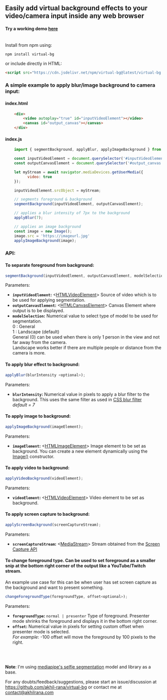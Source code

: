 ## Easily add virtual background effects to your video/camera input inside any web browser<br/>
#### Try a working demo [here](http://demo.virtualbg.akhilrana.com/)<br/><br/>

Install from npm using:

    npm install virtual-bg

or include directly in HTML:
```html
<script src="https://cdn.jsdelivr.net/npm/virtual-bg@latest/virtual-bg.min.js"></script>
```
### A simple example to apply blur/image background to camera input:<br/>
#### index.html
```html
    <div>
        <video autoplay="true" id="inputVideoElement"></video>
        <canvas id="output_canvas"></canvas>
    </div>
```

#### index.js
```js
    import { segmentBackground, applyBlur, applyImageBackground } from 'virtual-bg';

    const inputVideoElement = document.querySelector('#inputVideoElement');
    const outputCanvasElement = document.querySelector('#output_canvas');

    let myStream = await navigator.mediaDevices.getUserMedia({
          video: true
    });

    inputVideoElement.srcObject = myStream;

    // segments foreground & background
    segmentBackground(inputVideoElement, outputCanvasElement);  

    // applies a blur intensity of 7px to the background 
    applyBlur(7); 

    // applies an image background
    const image = new Image();
    image.src = 'https://imageurl.jpg'
    applyImageBackground(image);
```
### API:<br/>

#### To separate foreground from background: <br/>
```js
segmentBackground(inputVideoElement, outputCanvasElement, modelSelection <optional>); 
```
 Parameters: <br>
- <b>`inputVideoElement`:</b> <[HTMLVideoElement](https://developer.mozilla.org/en-US/docs/Web/API/HTMLVideoElement)> Source of video which is to be used for applying segmentation.
- <b>`outputCanvasElement`:</b> <[HTMLCanvasElement](HTMLCanvasElement)> Canvas Element where output is to be displayed. 
- <b>`modelSelection`:</b> Numerical value to select type of model to be used for segmentation. <br/>0 : General <br/> 1 : Landscape (default)<br/> General (0) can be used when there is only 1 person in the view and not far away from the camera.<br/> Landscape works better if there are multiple people or distance from the camera is more.
#### To apply blur effect to background: <br/>
```js
applyBlur(blurIntensity <optional>); 
```
Parameters: </br>
- <b>`blurIntensity`:</b> Numerical value in pixels to apply a blur filter to the background. This uses the same filter as used in [CSS blur filter](https://developer.mozilla.org/en-US/docs/Web/CSS/filter-function/blur())<br/> _default = 7_
#### To apply image to background: <br/>
```js
applyImageBackground(imageElement); 
```
Parameters: </br>
- <b>`imageElement`:</b> <[HTMLImageElement](https://developer.mozilla.org/en-US/docs/Web/API/HTMLImageElement)> Image element to be set as background. You can create a new element dynamically using the [Image()](https://developer.mozilla.org/en-US/docs/Web/API/HTMLImageElement/Image) constructor.
#### To apply video to background: <br/>
```js
applyVideoBackground(videoElement); 
```
Parameters: </br>
- <b>`videoElement`:</b> <[HTMLVideoElement](https://developer.mozilla.org/en-US/docs/Web/API/HTMLVideoElement)> Video element to be set as background.
#### To apply screen capture to background: <br/>
```js 
applyScreenBackground(screenCaptureStream); 
```
Parameters: </br>
- <b>`screenCaptureStream`:</b> <[MediaStream](https://developer.mozilla.org/en-US/docs/Web/API/MediaStream)> Stream obtained from the [Screen Capture API](https://developer.mozilla.org/en-US/docs/Web/API/Screen_Capture_API)
#### To change foreground type. Can be used to set foreground as a smaller snip at the bottom right corner of the output like a YouTube/Twitch stream. <br/>
An example use case for this can be when user has set screen capture as the background and want to present something.
```js 
changeForegroundType(foregroundType, offset<optional>); 
```
Parameters: </br>
- <b>`foregroundType`: </b> `normal | presenter` Type of foreground. Presenter mode shrinks the foreground and displays it in the bottom right corner.
- <b>`offset`: </b> Numerical value in pixels for setting custom offset when presenter mode is selected.<br> _For example_: -100 offset will move the foreground by 100 pixels to the right.

<br/><br/>

<b>Note</b>: I'm using  [mediapipe's selfie segmentation](https://www.npmjs.com/package/@mediapipe/selfie_segmentation) model and library as a base. 


For any doubts/feedback/suggestions, please start an issue/discussion at https://github.com/akhil-rana/virtual-bg or contact me at contact@akhilrana.com